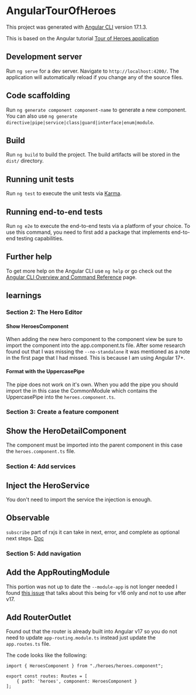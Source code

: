 # AngularTourOfHeroes

This project was generated with [Angular CLI](https://github.com/angular/angular-cli) version 17.1.3.

This is based on the Angular tutorial [Tour of Heroes application](https://angular.io/tutorial/tour-of-heroes)

## Development server

Run `ng serve` for a dev server. Navigate to `http://localhost:4200/`. The application will automatically reload if you change any of the source files.

## Code scaffolding

Run `ng generate component component-name` to generate a new component. You can also use `ng generate directive|pipe|service|class|guard|interface|enum|module`.

## Build

Run `ng build` to build the project. The build artifacts will be stored in the `dist/` directory.

## Running unit tests

Run `ng test` to execute the unit tests via [Karma](https://karma-runner.github.io).

## Running end-to-end tests

Run `ng e2e` to execute the end-to-end tests via a platform of your choice. To use this command, you need to first add a package that implements end-to-end testing capabilities.

## Further help

To get more help on the Angular CLI use `ng help` or go check out the [Angular CLI Overview and Command Reference](https://angular.io/cli) page.


## learnings

### Section 2: The Hero Editor 

#### Show HeroesComponent
When adding the new hero component to the component view be sure to import the component into the app.component.ts file. After some research found out that I was missing the `--no-standalone` it was mentioned as a note in the first page that I had missed. This is because I am using Angular 17+.

#### Format with the UppercasePipe
The pipe does not work on it's own. When you add the pipe you should import the in this case the CommonModule which contains the UppercasePipe into the `heroes.component.ts`.

### Section 3: Create a feature component

## Show the HeroDetailComponent
The component must be imported into the parent component in this case the `heroes.component.ts` file. 

### Section 4: Add services

## Inject the HeroService
You don't need to import the service the injection is enough.

## Observable
`subscribe` part of rxjs it can take in next, error, and complete as optional next steps. [Doc](https://rxjs-dev.firebaseapp.com/api/index/class/Observable#subscribe-)

### Section 5: Add navigation

## Add the AppRoutingModule
This portion was not up to date the `--module-app` is not longer needed I found [this issue](https://github.com/angular/angular/issues/53206) that talks about this being for v16 only and not to use after v17.

## Add RouterOutlet
Found out that the router is already built into Angular v17 so you do not need to update `app-routing.module.ts` instead just update the `app.routes.ts` file.

The code looks like the following:
```
import { HeroesComponent } from "./heroes/heroes.component";

export const routes: Routes = [
    { path: 'heroes', component: HeroesComponent }
];
```